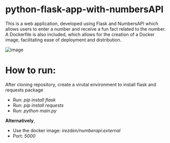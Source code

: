 # python-flask-app-with-numbersAPI
This is a web application, developed using Flask and NumbersAPI which allows users to enter a number and receive a fun fact related to the number. A Dockerfile is also included, which allows for the creation of a Docker image, facilitating ease of deployment and distribution.

![image](https://github.com/IrezD/python-flask-app-with-numbersAPI/assets/88015931/b80124de-163d-40b3-ad69-1faee4c99c6b)

# How to run:
After cloning repository, create a virutal environment to install flask and requests package
- Run: _pip install flask_
- Run: _pip install requests_
- Run: _python main.py_

 **Alternatively**, 
 - Use the docker image: _irezden/numberapi:external_
 - Port: _5000_
